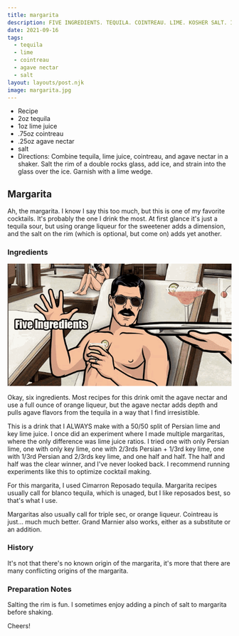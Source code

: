 ```yaml
---
title: margarita
description: FIVE INGREDIENTS. TEQUILA. COINTREAU. LIME. KOSHER SALT. ICE.
date: 2021-09-16
tags:
  - tequila
  - lime
  - cointreau
  - agave nectar
  - salt
layout: layouts/post.njk
image: margarita.jpg
---
```

 - Recipe
 - 2oz tequila
 - 1oz lime juice
 - .75oz cointreau
 - .25oz agave nectar
 - salt
 - Directions: Combine tequila, lime juice, cointreau, and agave nectar in a shaker. Salt the rim of a double rocks glass, add ice, and strain into the glass over the ice. Garnish with a lime wedge.

## Margarita

Ah, the margarita. I know I say this too much, but this is one of my favorite cocktails. It's probably the one I drink the most. At first glance it's just a tequila sour, but using orange liqueur for the sweetener adds a dimension, and the salt on the rim (which is optional, but come on) adds yet another.

### Ingredients

![Archer Margarita](/img/archer-margarita.gif)

Okay, six ingredients. Most recipes for this drink omit the agave nectar and use a full ounce of orange liqueur, but the agave nectar adds depth and pulls agave flavors from the tequila in a way that I find irresistible.

This is a drink that I ALWAYS make with a 50/50 split of Persian lime and key lime juice. I once did an experiment where I made multiple margaritas, where the only difference was lime juice ratios. I tried one with only Persian lime, one with only key lime, one with 2/3rds Persian + 1/3rd key lime, one with 1/3rd Persian and 2/3rds key lime, and one half and half. The half and half was the clear winner, and I've never looked back. I recommend running experiments like this to optimize cocktail making.

For this margarita, I used Cimarron Reposado tequila. Margarita recipes usually call for blanco tequila, which is unaged, but I like reposados best, so that's what I use.

Margaritas also usually call for triple sec, or orange liqueur. Cointreau is just... much much better. Grand Marnier also works, either as a substitute or an addition.

### History

It's not that there's no known origin of the margarita, it's more that there are many conflicting origins of the margarita.

### Preparation Notes

Salting the rim is fun. I sometimes enjoy adding a pinch of salt to margarita before shaking.

Cheers!

